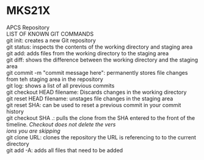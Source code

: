 # MKS21X
APCS Repository<br>
LIST OF KNOWN GIT COMMANDS<br>
git init: creates a new Git repository<br>
git status: inspects the contents of the working directory and staging area<br>
git add: adds files from the working directory to the staging area<br>
git diff: shows the difference between the working directory and the staging area<br>
git commit -m "commit message here": permanently stores file changes from teh staging area in the repository<br>
git log: shows a list of all previous commits<br>
git checkout HEAD filename: Discards changes in the working directory<br>
git reset HEAD filename: unstages file changes in the staging area<br>
git reset SHA: can be used to reset a previous commit in your commit history<br>
git checkout SHA .: pulls the clone from the SHA entered to the front of the timeline. *Checkout does not delete the vers\
ions you are skipping*<br>
git clone URL: clones the repository the URL is referencing to to the current directory<br>
git add -A: adds all files that need to be added<br>
